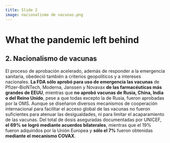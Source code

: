 ```yaml
---
title: Slide 2
image: nacionalismo de vacunas.png
---
```


# What the pandemic left behind
## 2. Nacionalismo de vacunas

El proceso de aprobación acelerado, además de responder a la emergencia sanitaria, obedeció también a criterios geopolíticos y a intereses nacionales. **La FDA sólo aprobó para uso de emergencia las vacunas** de Pfizer-BioNTech, Moderna, Janssen y Novavax **de las farmacéuticas más grandes de EEUU**, mientras que **no aprobó vacunas de Rusia, China, India o del Reino Unido**, pese a que todas excepto la de Rusia, fueron aprobadas por la OMS. Aunque se diseñaron diversos mecanismos de cooperación internacional para facilitar el acceso global de las vacunas no fueron suficientes para atenuar las desigualdades, ni para limitar el acaparamiento de las vacunas. Del total de dosis aseguradas documentadas por UNICEF, **el 69% se logró mediante acuerdos bilaterales**, mientras que el 19% fueron adquiridos por la Unión Europea y **sólo el 7%** fueron obtenidas **mediante el mecanismo COVAX**.
